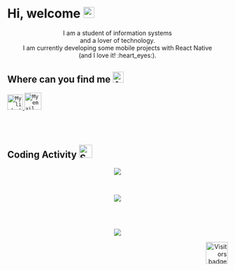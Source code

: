 # Hi, welcome <img src="https://github.com/souvikguria98/souvikguria98/blob/master/Hi.gif" width="25" alt="Hi Gif" /></h2>

<p align="center">
  I am a student of information systems <br/>
  and a lover of technology. <br/>
  I am currently developing some mobile projects with React Native <br/>
  (and I love it! :heart_eyes:).
</p>

## Where can you find me <img src="https://emojis.slackmojis.com/emojis/images/1598815727/10343/arrow-down.gif?1598815727" width="25" alt="Arrow Gif" />

<span>
  <a href="https://www.linkedin.com/in/edson-lucas-b9310415b/">
    <code><img alt="My linkedin" width="35" src="https://www.flaticon.com/svg/static/icons/svg/725/725337.svg" alt="linkedin logo" /></code>
  </a>

  <a href="mailto:edsonlucas.lucas@gmail.com">
    <code><img alt="My email" width="39" src="https://www.flaticon.com/svg/static/icons/svg/324/324123.svg" alt="linkedin logo" /></code>
  </a>
</span>

<br/><br/>

## Coding Activity <img width="30" src="https://emojis.slackmojis.com/emojis/images/1531849430/4246/blob-sunglasses.gif?1531849430" alt="Sunglasses emoji" />

<p align="center">
  <img align="center" src="https://github-readme-stats.vercel.app/api?username=EdsonLucasbd&count_private=true&show_icons=true&theme=synthwave&bg_color=DEG,2C213B,2b213a,20172C,191224,120D1B" />
</p>

<br/>

<p align="center">
  <img align="center" src="https://github-readme-stats.vercel.app/api/top-langs/?username=EdsonLucasbd&layout=compact&theme=synthwave&bg_color=DEG,2C213B,2b213a,20172C,191224,120D1B" />
</p>

<br/><br/>

<p align="center">
  <a href="https://github.com/EdsonLucasbd/happy_pet">
    <img align="center" src="https://github-readme-stats.vercel.app/api/pin/?username=EdsonLucasbd&repo=happy_pet&bg_color=DEG,2C213B,2b213a,20172C,191224,120D1B&theme=synthwave" />
  </a>
</p>

<p align="right">
  <a href="https://badges.pufler.dev">
      <img width="50" src="https://badges.pufler.dev/visits/EdsonLucasbd/EdsonLucasbd" alt="Visitors badge" />
   </a>
</p>
